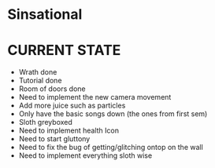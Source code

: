 # Sinsational

# CURRENT STATE

- Wrath done
- Tutorial done
- Room of doors done
- Need to implement the new camera movement
- Add more juice such as particles
- Only have the basic songs down (the ones from first sem)
- Sloth greyboxed
- Need to implement health Icon
- Need to start gluttony
- Need to fix the bug of getting/glitching ontop on the wall
- Need to implement everything sloth wise


 
